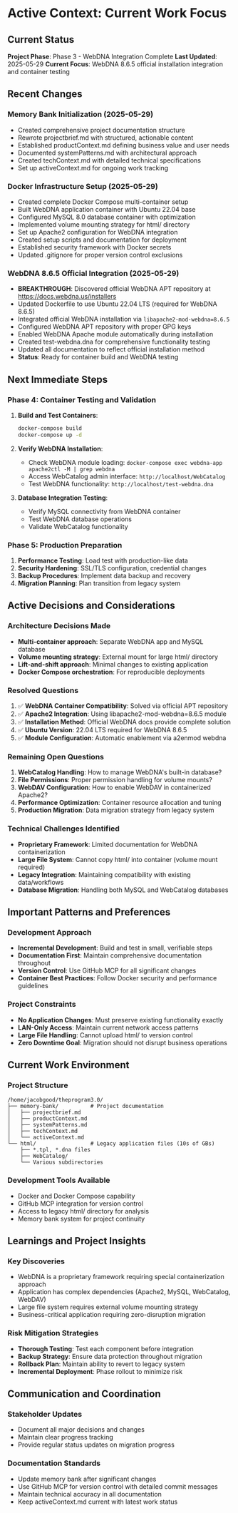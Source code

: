 # Active Context: Current Work Focus

## Current Status
**Project Phase**: Phase 3 - WebDNA Integration Complete
**Last Updated**: 2025-05-29
**Current Focus**: WebDNA 8.6.5 official installation integration and container testing

## Recent Changes
### Memory Bank Initialization (2025-05-29)
- Created comprehensive project documentation structure
- Rewrote projectbrief.md with structured, actionable content
- Established productContext.md defining business value and user needs
- Documented systemPatterns.md with architectural approach
- Created techContext.md with detailed technical specifications
- Set up activeContext.md for ongoing work tracking

### Docker Infrastructure Setup (2025-05-29)
- Created complete Docker Compose multi-container setup
- Built WebDNA application container with Ubuntu 22.04 base
- Configured MySQL 8.0 database container with optimization
- Implemented volume mounting strategy for html/ directory
- Set up Apache2 configuration for WebDNA integration
- Created setup scripts and documentation for deployment
- Established security framework with Docker secrets
- Updated .gitignore for proper version control exclusions

### WebDNA 8.6.5 Official Integration (2025-05-29)
- **BREAKTHROUGH**: Discovered official WebDNA APT repository at https://docs.webdna.us/installers
- Updated Dockerfile to use Ubuntu 22.04 LTS (required for WebDNA 8.6.5)
- Integrated official WebDNA installation via `libapache2-mod-webdna=8.6.5`
- Configured WebDNA APT repository with proper GPG keys
- Enabled WebDNA Apache module automatically during installation
- Created test-webdna.dna for comprehensive functionality testing
- Updated all documentation to reflect official installation method
- **Status**: Ready for container build and WebDNA testing

## Next Immediate Steps
### Phase 4: Container Testing and Validation
1. **Build and Test Containers**:
   ```bash
   docker-compose build
   docker-compose up -d
   ```

2. **Verify WebDNA Installation**:
   - Check WebDNA module loading: `docker-compose exec webdna-app apache2ctl -M | grep webdna`
   - Access WebCatalog admin interface: `http://localhost/WebCatalog`
   - Test WebDNA functionality: `http://localhost/test-webdna.dna`

3. **Database Integration Testing**:
   - Verify MySQL connectivity from WebDNA container
   - Test WebDNA database operations
   - Validate WebCatalog functionality

### Phase 5: Production Preparation
1. **Performance Testing**: Load test with production-like data
2. **Security Hardening**: SSL/TLS configuration, credential changes
3. **Backup Procedures**: Implement data backup and recovery
4. **Migration Planning**: Plan transition from legacy system

## Active Decisions and Considerations
### Architecture Decisions Made
- **Multi-container approach**: Separate WebDNA app and MySQL database
- **Volume mounting strategy**: External mount for large html/ directory
- **Lift-and-shift approach**: Minimal changes to existing application
- **Docker Compose orchestration**: For reproducible deployments

### Resolved Questions
1. ✅ **WebDNA Container Compatibility**: Solved via official APT repository
2. ✅ **Apache2 Integration**: Using libapache2-mod-webdna=8.6.5 module
3. ✅ **Installation Method**: Official WebDNA docs provide complete solution
4. ✅ **Ubuntu Version**: 22.04 LTS required for WebDNA 8.6.5
5. ✅ **Module Configuration**: Automatic enablement via a2enmod webdna

### Remaining Open Questions
1. **WebCatalog Handling**: How to manage WebDNA's built-in database?
2. **File Permissions**: Proper permission handling for volume mounts?
3. **WebDAV Configuration**: How to enable WebDAV in containerized Apache2?
4. **Performance Optimization**: Container resource allocation and tuning
5. **Production Migration**: Data migration strategy from legacy system

### Technical Challenges Identified
- **Proprietary Framework**: Limited documentation for WebDNA containerization
- **Large File System**: Cannot copy html/ into container (volume mount required)
- **Legacy Integration**: Maintaining compatibility with existing data/workflows
- **Database Migration**: Handling both MySQL and WebCatalog databases

## Important Patterns and Preferences
### Development Approach
- **Incremental Development**: Build and test in small, verifiable steps
- **Documentation First**: Maintain comprehensive documentation throughout
- **Version Control**: Use GitHub MCP for all significant changes
- **Container Best Practices**: Follow Docker security and performance guidelines

### Project Constraints
- **No Application Changes**: Must preserve existing functionality exactly
- **LAN-Only Access**: Maintain current network access patterns
- **Large File Handling**: Cannot upload html/ to version control
- **Zero Downtime Goal**: Migration should not disrupt business operations

## Current Work Environment
### Project Structure
```
/home/jacobgood/theprogram3.0/
├── memory-bank/          # Project documentation
│   ├── projectbrief.md
│   ├── productContext.md
│   ├── systemPatterns.md
│   ├── techContext.md
│   └── activeContext.md
└── html/                 # Legacy application files (10s of GBs)
    ├── *.tpl, *.dna files
    ├── WebCatalog/
    └── Various subdirectories
```

### Development Tools Available
- Docker and Docker Compose capability
- GitHub MCP integration for version control
- Access to legacy html/ directory for analysis
- Memory bank system for project continuity

## Learnings and Project Insights
### Key Discoveries
- WebDNA is a proprietary framework requiring special containerization approach
- Application has complex dependencies (Apache2, MySQL, WebCatalog, WebDAV)
- Large file system requires external volume mounting strategy
- Business-critical application requiring zero-disruption migration

### Risk Mitigation Strategies
- **Thorough Testing**: Test each component before integration
- **Backup Strategy**: Ensure data protection throughout migration
- **Rollback Plan**: Maintain ability to revert to legacy system
- **Incremental Deployment**: Phase rollout to minimize risk

## Communication and Coordination
### Stakeholder Updates
- Document all major decisions and changes
- Maintain clear progress tracking
- Provide regular status updates on migration progress

### Documentation Standards
- Update memory bank after significant changes
- Use GitHub MCP for version control with detailed commit messages
- Maintain technical accuracy in all documentation
- Keep activeContext.md current with latest work status
